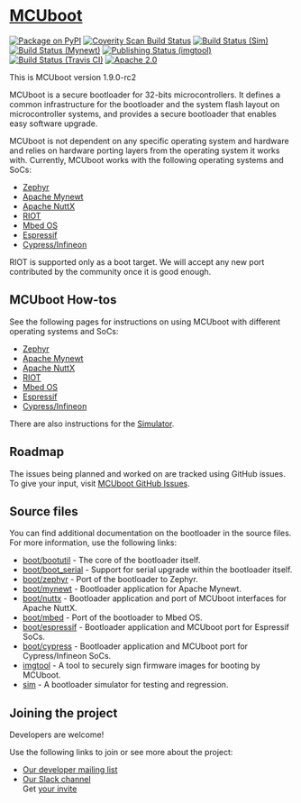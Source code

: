 # [MCUboot](http://mcuboot.com/)

[![Package on PyPI](https://img.shields.io/pypi/v/imgtool.svg)][pypi]
[![Coverity Scan Build Status](https://scan.coverity.com/projects/12307/badge.svg)][coverity]
[![Build Status (Sim)](https://github.com/mcu-tools/mcuboot/workflows/Sim/badge.svg)][sim]
[![Build Status (Mynewt)](https://github.com/mcu-tools/mcuboot/workflows/Mynewt/badge.svg)][mynewt]
[![Publishing Status (imgtool)](https://github.com/mcu-tools/mcuboot/workflows/imgtool/badge.svg)][imgtool]
[![Build Status (Travis CI)](https://img.shields.io/travis/mcu-tools/mcuboot/main.svg?label=travis-ci)][travis]
[![Apache 2.0](https://img.shields.io/badge/License-Apache%202.0-blue.svg)][license]

[pypi]: https://pypi.org/project/imgtool/
[coverity]: https://scan.coverity.com/projects/mcuboot
[sim]: https://github.com/mcu-tools/mcuboot/actions?query=workflow:Sim
[mynewt]: https://github.com/mcu-tools/mcuboot/actions?query=workflow:Mynewt
[imgtool]: https://github.com/mcu-tools/mcuboot/actions?query=workflow:imgtool
[travis]: https://travis-ci.org/mcu-tools/mcuboot
[license]: https://github.com/mcu-tools/mcuboot/blob/main/LICENSE

This is MCUboot version 1.9.0-rc2

MCUboot is a secure bootloader for 32-bits microcontrollers. It defines a
common infrastructure for the bootloader and the system flash layout on
microcontroller systems, and provides a secure bootloader that enables easy
software upgrade.

MCUboot is not dependent on any specific operating system and hardware and
relies on hardware porting layers from the operating system it works with.
Currently, MCUboot works with the following operating systems and SoCs:
- [Zephyr](https://www.zephyrproject.org/)
- [Apache Mynewt](https://mynewt.apache.org/)
- [Apache NuttX](https://nuttx.apache.org/)
- [RIOT](https://www.riot-os.org/)
- [Mbed OS](https://os.mbed.com/)
- [Espressif](https://www.espressif.com/)
- [Cypress/Infineon](https://www.cypress.com/)

RIOT is supported only as a boot target. We will accept any new
port contributed by the community once it is good enough.

## MCUboot How-tos

See the following pages for instructions on using MCUboot with different
operating systems and SoCs:
- [Zephyr](docs/readme-zephyr.md)
- [Apache Mynewt](docs/readme-mynewt.md)
- [Apache NuttX](docs/readme-nuttx.md)
- [RIOT](docs/readme-riot.md)
- [Mbed OS](docs/readme-mbed.md)
- [Espressif](docs/readme-espressif.md)
- [Cypress/Infineon](boot/cypress/readme.md)

There are also instructions for the [Simulator](sim/README.rst).

## Roadmap

The issues being planned and worked on are tracked using GitHub issues. To
give your input, visit [MCUboot GitHub
Issues](https://github.com/mcu-tools/mcuboot/issues).

## Source files

You can find additional documentation on the bootloader in the source files.
For more information, use the following links:
- [boot/bootutil](https://github.com/mcu-tools/mcuboot/tree/main/boot/bootutil) - The core of the bootloader itself.
- [boot/boot\_serial](https://github.com/mcu-tools/mcuboot/tree/main/boot/boot_serial) - Support for serial upgrade within the bootloader itself.
- [boot/zephyr](https://github.com/mcu-tools/mcuboot/tree/main/boot/zephyr) - Port of the bootloader to Zephyr.
- [boot/mynewt](https://github.com/mcu-tools/mcuboot/tree/main/boot/mynewt) - Bootloader application for Apache Mynewt.
- [boot/nuttx](https://github.com/mcu-tools/mcuboot/tree/main/boot/nuttx) - Bootloader application and port of MCUboot interfaces for Apache NuttX.
- [boot/mbed](https://github.com/mcu-tools/mcuboot/tree/main/boot/mbed) - Port of the bootloader to Mbed OS.
- [boot/espressif](https://github.com/mcu-tools/mcuboot/tree/main/boot/espressif) - Bootloader application and MCUboot port for Espressif SoCs.
- [boot/cypress](https://github.com/mcu-tools/mcuboot/tree/main/boot/cypress) - Bootloader application and MCUboot port for Cypress/Infineon SoCs.
- [imgtool](https://github.com/mcu-tools/mcuboot/tree/main/scripts/imgtool.py) - A tool to securely sign firmware images for booting by MCUboot.
- [sim](https://github.com/mcu-tools/mcuboot/tree/main/sim) - A bootloader simulator for testing and regression.

## Joining the project

Developers are welcome!

Use the following links to join or see more about the project:

* [Our developer mailing list](https://groups.io/g/MCUBoot)
* [Our Slack channel](https://mcuboot.slack.com/) <br />
  Get [your invite](https://join.slack.com/t/mcuboot/shared_invite/MjE2NDcwMTQ2MTYyLTE1MDA4MTIzNTAtYzgyZTU0NjFkMg)
